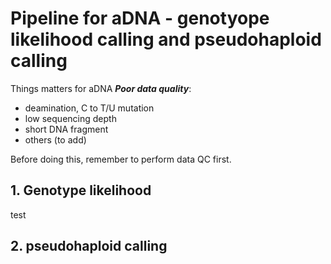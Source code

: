 # Pipeline for aDNA - genotyope likelihood calling and pseudohaploid calling

Things matters for aDNA ***Poor data quality***:
- deamination, C to T/U mutation
- low sequencing depth
- short DNA fragment
- others (to add)

Before doing this, remember to perform data QC first.

## 1. Genotype likelihood
test




## 2. pseudohaploid calling

